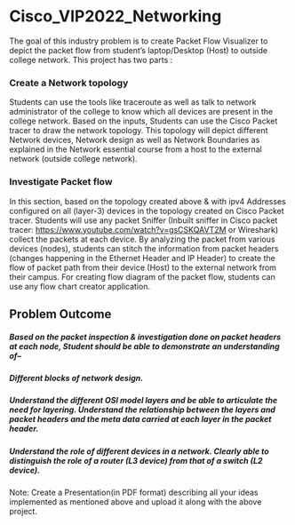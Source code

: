 # Cisco_VIP2022_Networking

The goal of this industry problem is to create Packet Flow Visualizer to depict the packet flow from student’s laptop/Desktop (Host) to outside college network. This project has two parts :

### Create a Network topology
Students can use the tools like traceroute as well as talk to network administrator of the college to know which all devices are present in the college network. Based on the inputs, Students can use the Cisco Packet tracer to draw the network topology. This topology will depict different Network devices, Network design as well as Network Boundaries as explained in the Network essential course from a host to the external network (outside college network).

### Investigate Packet flow
In this section, based on the topology created above & with ipv4 Addresses configured on all (layer-3) devices in the topology created on Cisco Packet tracer. Students will use any packet Sniffer (Inbuilt sniffer in Cisco packet tracer: https://www.youtube.com/watch?v=gsCSKQAVT2M or Wireshark) collect the packets at each device. By analyzing the packet from various devices (nodes), students can stitch the information from packet headers (changes happening in the Ethernet Header and IP Header) to create the flow of packet path from their device (Host) to the external network from their campus. For creating flow diagram of the packet flow, students can use any flow chart creator application.

## Problem Outcome
##### Based on the packet inspection & investigation done on packet headers at each node, Student should be able to demonstrate an understanding of–
##### Different blocks of network design.
##### Understand the different OSI model layers and be able to articulate the need for layering. Understand the relationship between the layers and packet headers and the meta data carried at each layer in the packet header.
##### Understand the role of different devices in a network. Clearly able to distinguish the role of a router (L3 device) from that of a switch (L2 device).

Note:  Create a Presentation(in PDF format) describing all your ideas implemented  as mentioned above and upload it along with the above project.
